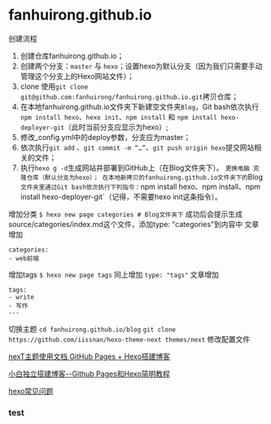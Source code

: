 # fanhuirong.github.io


创建流程
1. 创建仓库fanhuirong.github.io；
2. 创建两个分支：`master` 与 `hexo`；设置hexo为默认分支（因为我们只需要手动管理这个分支上的Hexo网站文件）；
3. clone 使用`git clone git@github.com:fanhuirong/fanhuirong.github.io.git`拷贝仓库；
4. 在本地fanhuirong.github.io文件夹下新建空文件夹`Blog`，Git bash依次执行`npm install hexo`、`hexo init`、`npm install` 和 `npm install hexo-deployer-git`（此时当前分支应显示为hexo）;
5. 修改_config.yml中的deploy参数，分支应为master；
6. 依次执行`git add` 、`git commit -m “…”`、`git push origin hexo`提交网站相关的文件；
7. 执行`hexo g -d`生成网站并部署到GitHub上（在Blog文件夹下）。
`
更换电脑
克隆仓库（默认分支为hexo）；
在本地新拷贝的fanhuirong.github.io文件夹下的 `Blog` 文件夹里通过Git bash依次执行下列指令：`npm install hexo、npm install、npm install hexo-deployer-git`（记得，不需要hexo init这条指令）。

增加分类
`$ hexo new page categories # Blog文件夹下` 
成功后会提示生成source/categories/index.md这个文件，添加type: "categories"到内容中
文章增加
```
categories: 
- web前端
```
增加tags
`$ hexo new page tags`
同上增加 `type: "tags"`
文章增加
```
tags:
- write
- 写作
---
```
切换主题
`cd fanhuirong.github.io/blog` 
`git clone https://github.com/iissnan/hexo-theme-next themes/next`
修改配置文件

[nexT主题使用文档 ](http://theme-next.iissnan.com/getting-started.html)
[GitHub Pages + Hexo搭建博客](http://crazymilk.github.io/2015/12/28/GitHub-Pages-Hexo%E6%90%AD%E5%BB%BA%E5%8D%9A%E5%AE%A2/#more)

[小白独立搭建博客--Github Pages和Hexo简明教程](https://my.oschina.net/ryaneLee/blog/638440)

[hexo常见问题](http://www.jianshu.com/p/4d2c07a330da)

### test